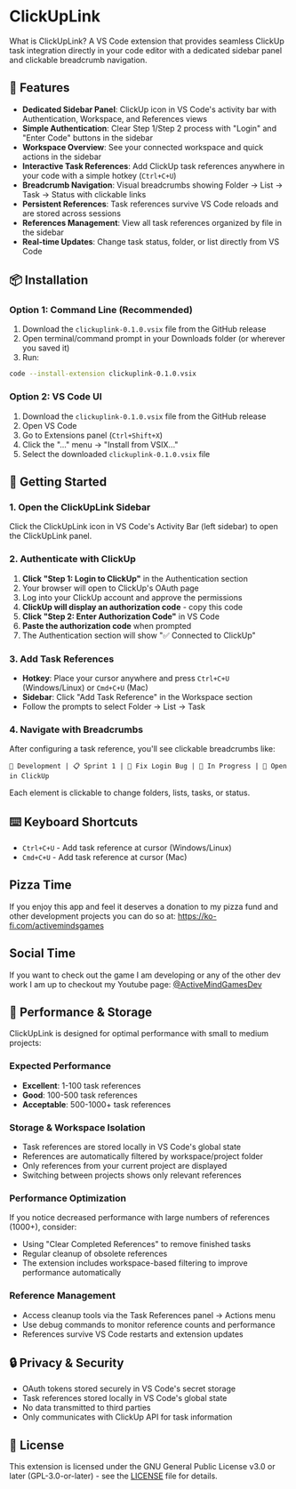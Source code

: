 # ClickUpLink

What is ClickUpLink? A VS Code extension that provides seamless ClickUp task integration directly in your code editor with a dedicated sidebar panel and clickable breadcrumb navigation.

## 🚀 Features

- **Dedicated Sidebar Panel**: ClickUp icon in VS Code's activity bar with Authentication, Workspace, and References views
- **Simple Authentication**: Clear Step 1/Step 2 process with "Login" and "Enter Code" buttons in the sidebar
- **Workspace Overview**: See your connected workspace and quick actions in the sidebar
- **Interactive Task References**: Add ClickUp task references anywhere in your code with a simple hotkey (`Ctrl+C+U`)
- **Breadcrumb Navigation**: Visual breadcrumbs showing Folder → List → Task → Status with clickable links
- **Persistent References**: Task references survive VS Code reloads and are stored across sessions
- **References Management**: View all task references organized by file in the sidebar
- **Real-time Updates**: Change task status, folder, or list directly from VS Code

## 📦 Installation

### Option 1: Command Line (Recommended)
1. Download the `clickuplink-0.1.0.vsix` file from the GitHub release
2. Open terminal/command prompt in your Downloads folder (or wherever you saved it)
3. Run:
```bash
code --install-extension clickuplink-0.1.0.vsix
```

### Option 2: VS Code UI
1. Download the `clickuplink-0.1.0.vsix` file from the GitHub release
2. Open VS Code
3. Go to Extensions panel (`Ctrl+Shift+X`)
4. Click the "..." menu → "Install from VSIX..."
5. Select the downloaded `clickuplink-0.1.0.vsix` file

## 🎯 Getting Started

### 1. Open the ClickUpLink Sidebar
Click the ClickUpLink icon in VS Code's Activity Bar (left sidebar) to open the ClickUpLink panel.

### 2. Authenticate with ClickUp
1. **Click "Step 1: Login to ClickUp"** in the Authentication section
2. Your browser will open to ClickUp's OAuth page
3. Log into your ClickUp account and approve the permissions
4. **ClickUp will display an authorization code** - copy this code
5. **Click "Step 2: Enter Authorization Code"** in VS Code
6. **Paste the authorization code** when prompted
7. The Authentication section will show "✅ Connected to ClickUp"

### 3. Add Task References
- **Hotkey**: Place your cursor anywhere and press `Ctrl+C+U` (Windows/Linux) or `Cmd+C+U` (Mac)
- **Sidebar**: Click "Add Task Reference" in the Workspace section
- Follow the prompts to select Folder → List → Task

### 4. Navigate with Breadcrumbs
After configuring a task reference, you'll see clickable breadcrumbs like:
```
📁 Development | 📋 Sprint 1 | 📝 Fix Login Bug | 🔄 In Progress | 🔗 Open in ClickUp
```

Each element is clickable to change folders, lists, tasks, or status.

## ⌨️ Keyboard Shortcuts

- `Ctrl+C+U` - Add task reference at cursor (Windows/Linux)
- `Cmd+C+U` - Add task reference at cursor (Mac)

## Pizza Time

If you enjoy this app and feel it deserves a donation to my pizza fund and other development projects you can do so at:
https://ko-fi.com/activemindsgames

## Social Time

If you want to check out the game I am developing or any of the other dev work I am up to checkout my Youtube page:
[@ActiveMindGamesDev](https://www.youtube.com/@ActiveMindGamesDev)

## 🔧 Performance & Storage

ClickUpLink is designed for optimal performance with small to medium projects:

### Expected Performance
- **Excellent**: 1-100 task references
- **Good**: 100-500 task references  
- **Acceptable**: 500-1000+ task references

### Storage & Workspace Isolation
- Task references are stored locally in VS Code's global state
- References are automatically filtered by workspace/project folder
- Only references from your current project are displayed
- Switching between projects shows only relevant references

### Performance Optimization
If you notice decreased performance with large numbers of references (1000+), consider:
- Using "Clear Completed References" to remove finished tasks
- Regular cleanup of obsolete references
- The extension includes workspace-based filtering to improve performance automatically

### Reference Management
- Access cleanup tools via the Task References panel → Actions menu
- Use debug commands to monitor reference counts and performance
- References survive VS Code restarts and extension updates

## 🔒 Privacy & Security

- OAuth tokens stored securely in VS Code's secret storage
- Task references stored locally in VS Code's global state
- No data transmitted to third parties
- Only communicates with ClickUp API for task information

## 📄 License

This extension is licensed under the GNU General Public License v3.0 or later (GPL-3.0-or-later) - see the [LICENSE](LICENSE) file for details.


